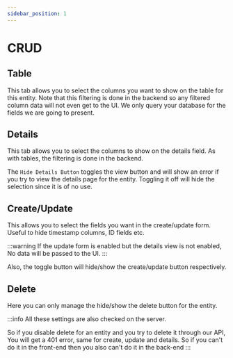 ```yaml
---
sidebar_position: 1
---
```


# CRUD

## Table
 This tab allows you to select the columns you want to show on the table for this entity. Note that this filtering is done in the backend so any filtered column data will not even get to the UI. We only query your database for the fields we are going to present.
 
## Details
This tab allows you to select the columns to show on the details field. As with tables, the filtering is done in the backend.

The `Hide Details Button` toggles the view button and will show an error if you try to view the details page for the entity. Toggling it off will hide the selection since it is of no use.

## Create/Update
This allows you to select the fields you want in the create/update form. Useful to hide timestamp columns, ID fields etc.

:::warning
 If the update form is enabled but the details view is not enabled, No data will be passed to the UI.
:::

Also, the toggle button will hide/show the create/update button respectively.

## Delete
 Here you can only manage the hide/show the delete button for the entity.


:::info
All these settings are also checked on the server. 

So if you disable delete for an entity and you try to delete it through our API, You will get a 401 error, same for create, update and details. So if you can't do it in the front-end then you also can't do it in the back-end
:::